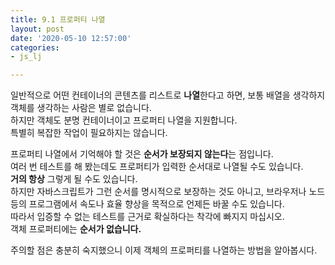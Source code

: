 ```yaml
---
title: 9.1 프로퍼티 나열
layout: post
date: '2020-05-10 12:57:00'
categories:
- js_lj

---
```


일반적으로 어떤 컨테이너의 콘텐츠를 리스트로 **나열**한다고 하면, 보통 배열을 생각하지 객체를 생각하는 사람은 별로 없습니다.  
하지만 객체도 분명 컨테이너이고 프로퍼티 나열을 지원합니다.  
특별히 복잡한 작업이 필요하지는 않습니다.

프로퍼티 나열에서 기억해야 할 것은 **순서가 보장되지 않는다**는 점입니다.  
여러 번 테스트를 해 봤는데도 프로퍼티가 입력한 순서대로 나열될 수도 있습니다.  
**거의 항상** 그렇게 될 수도 있습니다.  
하지만 자바스크립트가 그런 순서를 명시적으로 보장하는 것도 아니고, 브라우저나 노드 등의 프로그램에서 속도나 효율 향상을 목적으로 언제든 바꿀 수도 있습니다.  
따라서 입증할 수 없는 테스트를 근거로 확실하다는 착각에 빠지지 마십시오.  
객체 프로퍼티에는 **순서가 없습니다.**  

주의할 점은 충분히 숙지했으니 이제 객체의 프로퍼티를 나열하는 방법을 알아봅시다.
